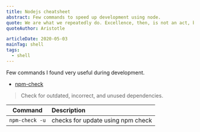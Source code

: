 ```yaml
---
title: Nodejs cheatsheet
abstract: Few commands to speed up development using node.
quote: We are what we repeatedly do. Excellence, then, is not an act, but a habit.
quoteAuthor: Aristotle

articleDate: 2020-05-03
mainTag: shell
tags:
  - shell
---
```


Few commands I found very useful during development.

- [npm-check](https://github.com/dylang/npm-check)

> Check for outdated, incorrect, and unused dependencies.


| Command                               | Description                                             |
|---------------------------------------|:--------------------------------------------------------|
| `npm-check -u`                        | checks for update using npm check                       |


